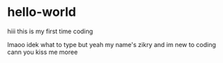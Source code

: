 # hello-world
hiii this is my first time coding

lmaoo idek what to type but yeah my name's zikry and im new to coding
cann you kiss me moree
